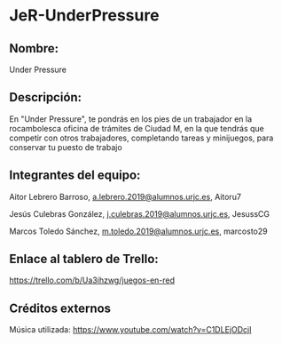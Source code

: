 # JeR-UnderPressure
## Nombre:
Under Pressure

## Descripción:
En "Under Pressure", te pondrás en los pies de un trabajador en la rocambolesca oficina de trámites de Ciudad M, en la que tendrás que competir con otros trabajadores, completando tareas y minijuegos, para conservar tu puesto de trabajo


## Integrantes del equipo:
Aitor Lebrero Barroso, a.lebrero.2019@alumnos.urjc.es, Aitoru7 

Jesús Culebras González, j.culebras.2019@alumnos.urjc.es, JesussCG

Marcos Toledo Sánchez, m.toledo.2019@alumnos.urjc.es, marcosto29

## Enlace al tablero de Trello:
https://trello.com/b/Ua3ihzwg/juegos-en-red

## Créditos externos
Música utilizada: https://www.youtube.com/watch?v=C1DLEjODcjI



